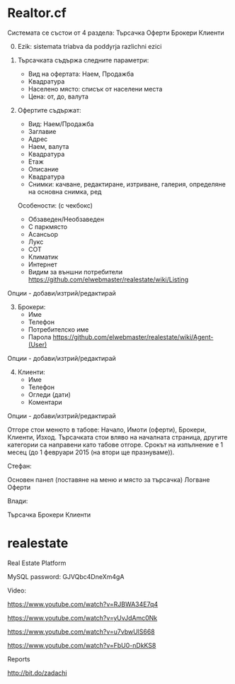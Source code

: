 Realtor.cf
===========

Системата се състои от 4 раздела: 
  Търсачка
  Оферти 
  Брокери
  Клиенти

0. Ezik: sistemata triabva da poddyrja razlichni ezici

1. Търсачката съдържа следните параметри:
   - Вид на офертата: Наем, Продажба
   - Квадратура
   - Населено място: списък от населени места
   - Цена: от, до, валута
  
2. Офертите съдържат:
   - Вид: Наем/Продажба
   - Заглавие
   - Адрес
   - Наем, валута
   - Квадратура
   - Етаж
   - Описание
   - Квадратура
   - Снимки: качване, редактиране, изтриване, галерия, определяне на основна снимка, ред
   
   Особености: (с чекбокс)
   - Обзаведен/Необзаведен
   - С паркмясто
   - Асансьор
   - Лукс
   - СОТ
   - Климатик
   - Интернет
   - Видим за външни потребители
  https://github.com/elwebmaster/realestate/wiki/Listing
   
Опции - добави/изтрий/редактирай

3. Брокери:
   - Име
   - Телефон
   - Потребителско име
   - Парола
   https://github.com/elwebmaster/realestate/wiki/Agent-(User)

Опции - добави/изтрий/редактирай
   
4. Клиенти:
   - Име
   - Телефон
   - Огледи (дати)
   - Коментари

Опции - добави/изтрий/редактирай

Отгоре стои менюто в табове: Начало, Имоти (оферти), Брокери, Клиенти, Изход. Търсачката стои вляво на началната страница, другите категории са направени като табове отгоре. Срокът на изпълнение е 1 месец (до 1 февруари 2015 (на втори ще празнуваме)).

Стефан: 

Основен панел (поставяне на меню и място за търсачка)
Логване
Оферти 

Влади:

Търсачка
Брокери
Клиенти

realestate
==========

Real Estate Platform

MySQL password: GJVQbc4DneXm4gA

Video:

https://www.youtube.com/watch?v=RJBWA34E7q4

https://www.youtube.com/watch?v=yUvJdAmc0Nk

https://www.youtube.com/watch?v=u7vbwUlS668

https://www.youtube.com/watch?v=FbU0-nDkKS8

Reports

http://bit.do/zadachi
